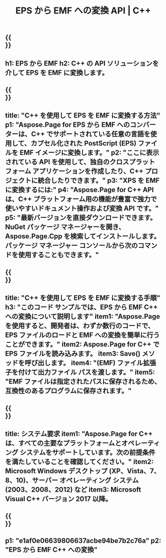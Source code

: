 ﻿---
translation: true
template: /_templates/_conversion-child-cpp.md
title: EPS から EMF への変換 API | C++
url: /cpp/conversion/eps-to-emf/
description: Aspose.Page for C++ API ソリューションが提供する EPS から EMF への変換。 Windows 32 ビット、Windows 64 ビット、および Linux 64 ビットの C++ ランタイム環境で動作します。
informat: EPS
outformat: EMF
otherformats: XPS PS
---

{{<section banner>}}
---
h1: EPS から EMF
h2: C++ の API ソリューションを介して EPS を EMF に変換します。
---

{{<section overview>}}
---
title: "C++ を使用して EPS を EMF に変換する方法"
p1: "Aspose.Page for EPS から EMF へのコンバーターは、C++ でサポートされている任意の言語を使用して、カプセル化された PostScript (EPS) ファイルを EMF イメージに変換します。"
p2: "ここに表示されている API を使用して、独自のクロスプラットフォーム アプリケーションを作成したり、C++ プロジェクトに統合したりできます。"
p3: "XPS を EMF に変換するには:"
p4: "Aspose.Page for C++ API は、C++ プラットフォーム用の機能が豊富で強力で使いやすいドキュメント操作および変換 API です。"
p5: "最新バージョンを直接ダウンロードできます。NuGet パッケージ マネージャーを開き、Aspose.Page.Cpp を検索してインストールします。パッケージ マネージャー コンソールから次のコマンドを使用することもできます。"
---

{{<section feature1>}}
---
title: "C++ を使用して EPS を EMF に変換する手順"
h3: "このコード サンプルでは、​​EPS から EMF C++ への変換について説明します"
item1: "Aspose.Page を使用すると、開発者は、わずか数行のコードで、EPS ファイルのロードと EMF への変換を簡単に行うことができます。"
item2: Aspose.Page for C++ で EPS ファイルを読み込みます。
item3: Save() メソッドを呼び出します。
item4: "(EMF) ファイル拡張子を付けて出力ファイル パスを渡します。"
item5: "EMF ファイルは指定されたパスに保存されるため、互換性のあるプログラムに保存されます。"
---

{{<section feature2>}}
---
title: システム要求
item1: "Aspose.Page for C++ は、すべての主要なプラットフォームとオペレーティング システムをサポートしています。次の前提条件を満たしていることを確認してください。"
item2: Microsoft Windows デスクトップ (XP、Vista、7、8、10)、サーバー オペレーティング システム (2003、2008、2012) など
item3: Microsoft Visual C++ バージョン 2017 以降。
---

{{<section gist>}}
---
p1: "e1af0e06639806637acbe94be7b2c76a"
p2: "EPS から EMF C++ への変換"
---
